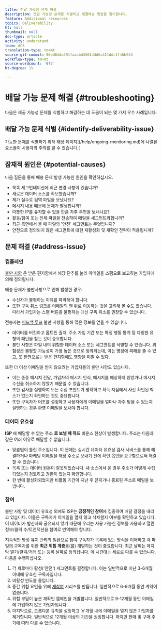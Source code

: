 ```yaml
---
title: 전달 가능성 문제 해결
description: 전달 가능성 문제를 식별하고 해결하는 방법을 알아봅니다.
feature: Additional resources
topics: Deliverability
kt: null
thumbnail: null
doc-type: article
activity: understand
team: ACS
translation-type: tm+mt
source-git-commit: 96ed84da391faaabd3001ddd6a411ddc1f46b033
workflow-type: tm+mt
source-wordcount: '672'
ht-degree: 1%

---
```



# 배달 가능 문제 해결 {#troubleshooting}

다음은 제공 가능성 문제를 식별하고 해결하는 데 도움이 되는 몇 가지 우수 사례입니다.

## 배달 가능 문제 식별 {#identify-deliverability-issue}

가능한 문제를 식별하기 위해 해당 페이지](/help/ongoing-monitoring.md)에 나열된 요소들이 사용자의 주의를 끌 수 있습니다.[

<!--
Mailing or campaign metrics: unsubscribe, abuse complaint and/or bounce rates are higher than usual.
Subscriber activity: opens, clicks and/or transactions are lower than usual.
Seed accounts show filtered or non-delivered mailings.
-->

## 잠재적 원인은 {#potential-causes}

다음 질문을 통해 배송 문제 발생 가능한 원인을 확인하십시오.

* 목록 세그먼테이션에 최근 변경 사항이 있습니까?
* 새로운 데이터 소스를 확보했습니까?
* 제가 실수로 검역 파일을 보냈나요?
* 메시지 내용 때문에 문제가 발생합니까?
* 따뜻한 IP를 유지할 수 있을 만큼 자주 우편을 보내나요?
* 활동/참여 또는 전체 파일을 전송하여 메일을 세그먼트화합니까?
* 최근 측면에서 볼 때 파일의 &#39;안전&#39; 세그먼트는 무엇입니까?
* 안전으로 정의되지 않은 세그먼트에 대한 재활성화 및 재확인 전략이 적용됩니까?

## 문제 해결 {#address-issue}

### 컴플레인

[불만 사항](/help/metrics/complaints.md) 은 받은 편지함에서 해당 단추를 눌러 이메일을 스팸으로 보고하는 가입자에 의해 정의됩니다.

배송 문제가 불만사항으로 인해 발생한 경우:
* 수신자가 불평하는 이유를 파악해야 합니다.
* 또한 구독 취소 링크를 이메일의 맨 위로 이동하는 것을 고려해 볼 수도 있습니다. 따라서 가입자는 스팸 버튼을 불평하는 대신 구독 취소를 권장할 수 있습니다.

전송자는 [피드백 루프](/help/transition-process/infrastructure.md#feedback-loops) 불만 사항을 통해 많은 정보를 얻을 수 있습니다.
* 데이터를 버킷하고 옵트인 출처, 주소 가입 기간 또는 특정 행동 통계 등 다양한 유형의 패턴을 찾는 것이 중요합니다.
* 불만 사항은 파일 내의 위험한 데이터 소스 또는 세그먼트를 식별할 수 있습니다. 위험성은 불평할 가능성이 가장 높은 것으로 정의되는데, 이는 명성에 피해를 줄 수 있고, 또 한편으로는 받은 편지함에도 영향을 미칠 수 있다.

또한 더 이상 이메일을 받지 않으려는 가입자들의 불만 사항도 있습니다.
* 이는 종종 메시지 전달, 가입자의 메시지 인식, 메시지를 예상하지 않았거나 메시지 수신을 취소하지 않았기 때문일 수 있습니다.
* 또한 감사를 실행하여 모든 수집 포인트가 명확하고 획득 지점에서 사전 확인된 박스가 없는지 확인하는 것도 중요합니다.
* 또한 구독자가 어조를 설정하고 사용자에게 이메일을 얼마나 자주 받을 수 있는지 설명하는 경우 환영 이메일을 보내야 합니다.

### 데이터 유효성

**ISP** 에 배달할 수 없는 주소 **로 보낼 때 하드** 바운스 현상이 발생합니다. 주소는 다음과 같은 여러 이유로 배달할 수 없습니다.
* 맞춤법이 틀린 주소입니다. 이 문제는 실시간 데이터 유효성 검사 서비스를 통해 해결하거나 마케팅 이메일을 해당 주소로 보내기 전에 확인 옵인을 요구함으로써 해결할 수 있습니다.
* 목록 또는 데이터 원본이 잘못되었습니다. 새 소스에서 온 경우 주소가 어떻게 수집되었는지 검토하고 권한이 있는지 확인합니다.
* 한 번에 활성화되었지만 비활동 기간이 지난 후 닫히거나 종료된 주소로 메일을 보냅니다.

### 참여

불만 사항 및 데이터 유효성 외에도 ISP는 **긍정적인 참여**&#x200B;에 집중하여 배달 결정을 내리고 있습니다. 이들은 구독자가 이메일을 열지 않고 삭제할지 여부를 확인하고 있습니다. 이 데이터가 발신자와 공유되지 않기 때문에 우리는 사용 가능한 정보를 사용하고 열린 정보/클릭 수/트랜잭션을 참여로 번역해야 합니다.

지속적인 명성 유지 관리의 일환으로 참여 구독자가 목록에 있는 방식을 이해하고 각 파일의 구독자를 위한 **최근 위험 계층**&#x200B;을(를) 개발하는 것이 중요합니다. 최근 날짜는 마지막 열기/클릭/거래 또는 등록 날짜로 정의됩니다. 이 시간대는 세로로 다를 수 있습니다. 다음을 수행하십시오.

1. 각 세로마다 활성(&#39;안전&#39;) 세그먼트를 결정합니다. 이는 일반적으로 지난 3-6개월 이내에 유효한 구독자입니다.
1. 비활성 빈도를 줄입니다.
1. 중간 위험 요인을 위해 [재참여](/help/additional-resources/re-engagement.md) 시리즈를 만듭니다. 일반적으로 6-9개월 동안 계약이 없습니다.
1. 위험 부담이 높은 재확인 캠페인을 개발합니다. 일반적으로 9-12개월 동안 이메일에 가입하지 않은 가입자입니다.
1. 마지막으로, 드롭다운 규칙을 설정하고 &#39;x&#39;개월 내에 이메일을 열지 않은 가입자를 제거합니다. 일반적으로 12개월 이상의 기간을 권장합니다. 하지만 판매 및 구매 주기에 따라 다를 수 있습니다.